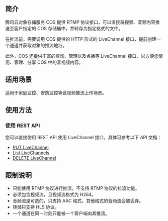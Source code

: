 ## 简介

腾讯云对象存储服务 COS 提供 RTMP 协议接口，可以直接将视频、音频内容推送至客户指定的 COS 存储桶中，并转存为指定格式的文件。

在推流前，需要调用 COS 提供的 HTTP 形式的 LiveChannel 接口，提前创建一个通道并获取对象的推流地址。

此外，COS 还提供丰富的查询、管理以及点播等 LiveChannel 接口，以方便您使用、管理、分享 COS 中的音视频内容。


## 适用场景

适用于家庭监控、安防监控等音视频推流上传场景。


## 使用方法

### 使用 REST API

您可以直接使用 REST API 使用 LiveChannel 接口，具体可参考以下 API 文档：

- [PUT LiveChannel](#)
- [List LiveChannels](#)
- [DELETE LiveChannel](#)



## 限制说明



- 只能使用 RTMP 协议进行推流，不支持 RTMP 协议的拉流功能。
- 必须包含视频流，且视频流格式为 H264。
- 音频流是可选的，只支持 AAC 格式，其他格式的音频流会被丢弃。
- 转储只支持 HLS 协议。
- 一个通道在同一时刻只能被一个客户端向其推流。
